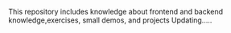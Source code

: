  This repository includes knowledge about frontend and backend knowledge,exercises, small demos, and projects
 Updating.....
